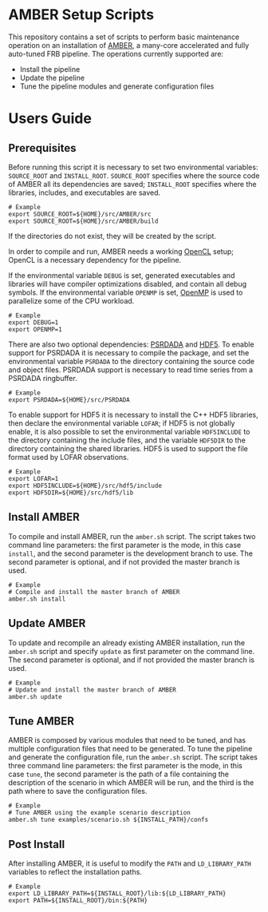 # AMBER Setup Scripts

This repository contains a set of scripts to perform basic maintenance operation on an installation of [AMBER](https://github.com/AA-ALERT/AMBER), a many-core accelerated and fully auto-tuned FRB pipeline.
The operations currently supported are:

- Install the pipeline
- Update the pipeline
- Tune the pipeline modules and generate configuration files

# Users Guide

## Prerequisites

Before running this script it is necessary to set two environmental variables: `SOURCE_ROOT` and `INSTALL_ROOT`.
`SOURCE_ROOT` specifies where the source code of AMBER all its dependencies are saved; `INSTALL_ROOT` specifies where the libraries, includes, and executables are saved.
```
# Example
export SOURCE_ROOT=${HOME}/src/AMBER/src
export SOURCE_ROOT=${HOME}/src/AMBER/build
```
If the directories do not exist, they will be created by the script.

In order to compile and run, AMBER needs a working [OpenCL](https://www.khronos.org/opencl/) setup; OpenCL is a necessary dependency for the pipeline.

If the environmental variable `DEBUG` is set, generated executables and libraries will have compiler optimizations disabled, and contain all debug symbols.
If the environmental variable `OPENMP` is set, [OpenMP](http://www.openmp.org/) is used to parallelize some of the CPU workload.
```
# Example
export DEBUG=1
export OPENMP=1
```

There are also two optional dependencies: [PSRDADA](http://psrdada.sourceforge.net/) and [HDF5](https://support.hdfgroup.org/HDF5/).
To enable support for PSRDADA it is necessary to compile the package, and set the environmental variable `PSRDADA` to the directory containing the source code and object files.
PSRDADA support is necessary to read time series from a PSRDADA ringbuffer.
```
# Example
export PSRDADA=${HOME}/src/PSRDADA
```
To enable support for HDF5 it is necessary to install the C++ HDF5 libraries, then declare the environmental variable `LOFAR`; if HDF5 is not globally enable, it is also possible to set the environmental variable `HDF5INCLUDE` to the directory containing the include files, and the variable `HDF5DIR` to the directory containing the shared libraries.
HDF5 is used to support the file format used by LOFAR observations.
```
# Example
export LOFAR=1
export HDF5INCLUDE=${HOME}/src/hdf5/include
export HDF5DIR=${HOME}/src/hdf5/lib
```

## Install AMBER

To compile and install AMBER, run the `amber.sh` script.
The script takes two command line parameters: the first parameter is the mode, in this case `install`, and the second parameter is the development branch to use.
The second parameter is optional, and if not provided the master branch is used.
```
# Example
# Compile and install the master branch of AMBER
amber.sh install
```

## Update AMBER

To update and recompile an already existing AMBER installation, run the `amber.sh` script and specify `update` as first parameter on the command line.
The second parameter is optional, and if not provided the master branch is used.
```
# Example
# Update and install the master branch of AMBER
amber.sh update
```
## Tune AMBER

AMBER is composed by various modules that need to be tuned, and has multiple configuration files that need to be generated.
To tune the pipeline and generate the configuration file, run the `amber.sh` script.
The script takes three command line parameters: the first parameter is the mode, in this case `tune`, the second parameter is the path of a file containing the description of the scenario in which AMBER will be run, and the third is the path where to save the configuration files.
```
# Example
# Tune AMBER using the example scenario description
amber.sh tune examples/scenario.sh ${INSTALL_PATH}/confs
```

## Post Install

After installing AMBER, it is useful to modify the `PATH` and `LD_LIBRARY_PATH` variables to reflect the installation paths.
```
# Example
export LD_LIBRARY_PATH=${INSTALL_ROOT}/lib:${LD_LIBRARY_PATH}
export PATH=${INSTALL_ROOT}/bin:${PATH}
```

